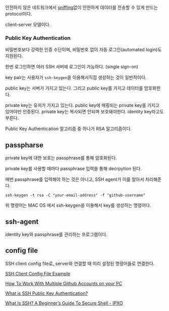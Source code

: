 안전하지 않은 네트워크에서 [sniffing](http://terms.tta.or.kr/dictionary/dictionaryView.do?word_seq=056077-2)없이 안전하게 데이터를 전송할 수 있게 만드는 protocol이다.

client-server 모델이다.

### Public Key Authentication

비밀번호보다 강력한 인증 수단이며, 비밀번호 없이 자동 로그인(automated login)도 지원된다. 

한번 로그인하면 여러 SSH 서버에 로그인이 가능하다. (single sign-on)

key pair는 사용자가 `ssh-keygen`을 이용해서직접 생성하는 것이 일반적이다.

public key는 서버가 가지고 있는다. 그리고 public key를 가지고 데이터를 암호화한다.

private key는 유저가 가지고 있는다. public key에 매핑되는 private key를 가지고 있어야만 인증된다. private key는 복사되면 안되며 보호돼야한다. identity key라고도 부른다.

Public Key Authentication 알고리즘 중 하나가 RSA 알고리즘이다.

## passpharse

private key에 대한 보호는 passphrase를 통해 암호화된다.

private key를 사용할 때마다 passphrase 입력을 통해 decrpytion 된다.

매번 passphrase를 입력해야 하는 것은 아니고, SSH agent가 이를 알아서 처리해준다.

```
ssh-keygen -t rsa -C "your-email-address" -f "github-username"
```

위 명령어는 MAC OS 에서 ssh-keygen을 이용해서 key를 생성하는 명령어다.

## ssh-agent

identity key와 passphrase를 관리하는 프로그램이다.

## config file

SSH client config file로, server와 연결할 때 미리 설정된 명령어들로 연결한다.


[SSH Client Config File Example](https://goteleport.com/blog/ssh-client-config-file-example/)

[How To Work With Multiple Github Accounts on your PC](https://gist.github.com/rahularity/86da20fe3858e6b311de068201d279e3)

[What is SSH Public Key Authentication?](https://www.ssh.com/academy/ssh/public-key-authentication)

[What Is SSH? A Beginner’s Guide To Secure Shell - IPXO](https://www.ipxo.com/blog/what-is-ssh/)